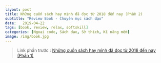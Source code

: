 ```yaml
---
layout: post
title: Những cuốn sách hay mình đã đọc từ 2018 đến nay (Phần 2)
subtitle: "Review Book - Chuyên mục sách dạo"
date:   2019-04-22
tags: [book, review, relax, softskill]
categories: [Ngoại code, Sách dạo, Sở thích, Kĩ năng mềm]
image: /img/book.jpg
---
```


> Link phần trước : [Những cuốn sách hay mình đã đọc từ 2018 đến nay (Phần 1)](https://huudangdev.github.io/2019-04-20-sach-dao-00/)

